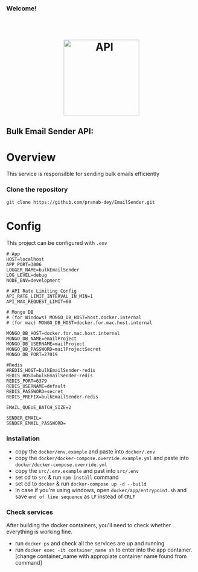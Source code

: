 ### Welcome!

<h1 align="center">
  <br>
  <img src="https://encrypted-tbn0.gstatic.com/images?q=tbn:ANd9GcT_eimUX98YCqnw0tFLXbbCVkrGfZevLgMmhQ&usqp=CAU" alt="API" height="200" width="200">
  <br>
</h1>

## Bulk Email Sender API:

# Overview

This service is responsilble for sending bulk emails efficiently

### Clone the repository

`git clone https://github.com/pranab-dey/EmailSender.git`

# Config

This project can be configured with `.env`

```
# App
HOST=localhost
APP_PORT=3006
LOGGER_NAME=bulkEmailSender
LOG_LEVEL=debug
NODE_ENV=development

# API Rate Limiting Config
API_RATE_LIMIT_INTERVAL_IN_MIN=1
API_MAX_REQUEST_LIMIT=60

# Mongo DB
# (for Windows) MONGO_DB_HOST=host.docker.internal
# (for mac) MONGO_DB_HOST=docker.for.mac.host.internal

MONGO_DB_HOST=docker.for.mac.host.internal
MONGO_DB_NAME=emailProject
MONGO_DB_USERNAME=mailProject
MONGO_DB_PASSWORD=mailProjectSecret
MONGO_DB_PORT=27019

#Redis
#REDIS_HOST=bulkEmailSender-redis
REDIS_HOST=bulkEmailSender-redis
REDIS_PORT=6379
REDIS_USERNAME=default
REDIS_PASSWORD=secret
REDIS_PREFIX=bulkEmailSender-redis

EMAIL_QUEUE_BATCH_SIZE=2

SENDER_EMAIL=
SENDER_EMAIL_PASSWORD=

```

### Installation

- copy the `docker/env.example` and paste into `docker/.env`
- copy the `docker/docker-compose.override.example.yml` and paste into `docker/docker-compose.override.yml`
- copy the `src/.env.example` and past into `src/.env`
- set cd to `src` & run `npm install` command
- set cd to `docker` & run `docker-compose up -d --build`
- In case if you're using windows, open `docker/app/entrypoint.sh` and save `end of line sequence` as `LF` instead of `CRLF`

### Check services

After building the docker containers, you'll need to check whether everything is working fine.

- run `docker ps` and check all the services are up and running
- run `docker exec -it container_name sh` to enter into the app container. [change container_name with appropiate container name found from command]



